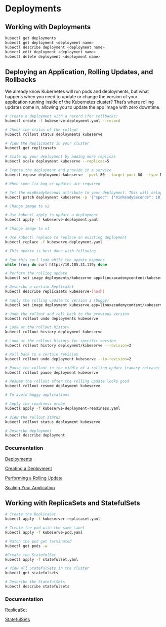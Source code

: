 # Deployments

## Working with Deployments

```bash
kubectl get deployments
kubectl get deployment <deployment name>
kubectl describe deployment <deployment name>
kubectl edit deployment <deployment name>
kubectl delete deployment <deployment name>
```

## Deploying an Application, Rolling Updates, and Rollbacks

We already know Kubernetes will run pods and deployments, but what happens when you need to update or change the version of your application running inside of the Kubernetes cluster? That’s where rolling updates come in, allowing you to update the app image with zero downtime.

```bash
# Create a deployment with a record (for rollbacks)
kubectl create -f kubeserve-deployment.yaml --record

# Check the status of the rollout
kubectl rollout status deployments kubeserve

# View the ReplicaSets in your cluster
kubectl get replicasets

# Scale up your deployment by adding more replicas
kubectl scale deployment kubeserve --replicas=5

# Expose the deployment and provide it a service
kubectl expose deployment kubeserve --port 80 --target-port 80 --type NodePort

# When some fix bug or updates are required

# Set the minReadySeconds attribute to your deployment. This will delay the update
kubectl patch deployment kubeserve -p '{"spec": {"minReadySeconds": 10}}'

# Change image to v2

# Use kubectl apply to update a deployment
kubectl apply -f kubeserve-deployment.yaml

# Change image to v1

# Use kubectl replace to replace an existing deployment
kubectl replace -f kubeserve-deployment.yaml

# This update is best done with following

# Run this curl look while the update happens
while true; do curl http://10.105.31.119; done

# Perform the rolling update
kubectl set image deployments/kubeserve app=linuxacademycontent/kubeserve:v2 --v 6

# Describe a certain ReplicaSet
kubectl describe replicasets kubeserve-[hash]

# Apply the rolling update to version 3 (buggy)
kubectl set image deployment kubeserve app=linuxacademycontent/kubeserve:v3

# Undo the rollout and roll back to the previous version
kubectl rollout undo deployments kubeserve

# Look at the rollout history
kubectl rollout history deployment kubeserve

# Look at the rollout history for specific version
kubectl rollout history deployment/kibeserve --revision=2

# Roll back to a certain revision
kubectl rollout undo deployment kubeserve --to-revision=2

# Pause the rollout in the middle of a rolling update (canary release)
kubectl rollout pause deployment kubeserve

# Resume the rollout after the rolling update looks good
kubectl rollout resume deployment kubeserve

# To avoid buggy applications

# Apply the readiness probe
kubectl apply -f kubeserve-deployment-readiness.yaml

# View the rollout status
kubectl rollout status deployment kubeserve

# Describe deployment
kubectl describe deployment
```

### Documentation

[Deployments](https://kubernetes.io/docs/concepts/workloads/controllers/deployment/)

[Creating a Deployment](https://kubernetes.io/docs/tutorials/kubernetes-basics/deploy-app/deploy-intro/)

[Performing a Rolling Update](https://kubernetes.io/docs/tutorials/kubernetes-basics/update/update-intro/)

[Scaling Your Application](https://kubernetes.io/docs/concepts/cluster-administration/manage-deployment/#scaling-your-application)

## Working with ReplicaSets and StatefulSets

```sh
# Create the ReplicaSet
kubectl apply -f kubeserver-replicaset.yaml

# Create the pod with the same label
kubectl apply -f kubeserve-pod.yaml

# Watch the pod get terminated
kubectl get pods -w

#Create the StatefulSet
kubectl apply -f statefulset.yaml

# View all StatefulSets in the cluster
kubectl get statefulsets

# Describe the StatefulSets
kubectl describe statefulsets
```
### Documentation

[ReplicaSet](https://kubernetes.io/docs/concepts/workloads/controllers/replicaset/)

[StatefulSets](https://kubernetes.io/docs/concepts/workloads/controllers/statefulset/)
